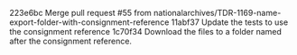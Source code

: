 223e6bc Merge pull request #55 from nationalarchives/TDR-1169-name-export-folder-with-consignment-reference
11abf37 Update the tests to use the consignment reference
1c70f34 Download the files to a folder named after the consignment reference.
